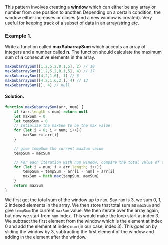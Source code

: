 This pattern involves creating a **window** which can either be any array or number from one position to another.
Depending on a certain condition, the window either increases or closes (and a new window is created).
Very useful for keeping track of a subset of data in an array/string etc.

### Example 1.
Write a function called **maxSubarraySum** which accepts an array of integers and a number called **n**. The function should calculate the maximum sum of **n** consecutive elements in the array.
```js
maxSubarraySum([1,2,5,2,8,1,5], 2) // 10
maxSubarraySum([1,2,5,2,8,1,5], 4) // 17
maxSubarraySum([4,2,1,6], 1) // 6
maxSubarraySum([4,2,1,6,2,], 4) // 13
maxSubarraySum([], 4) // null
```

#### Solution.
```js
function maxSubarraySum(arr, num) {
	if (arr.length < num) return null
	let maxSum = 0
	let tempSum = 0
	// Intialize the maxSum to be the max value
	for (let i = 0; i < num; i++){
		maxSum += arr[i]
	}

	// give tempSum the current maxSum value
	tempSum = maxSum

	// For each iteration with num window, compare the total value of the current window with the maxSum
	for (let i = num; i < arr.length; i++){
		tempSum = tempSum - arr[i - num] + arr[i]
		maxSum = Math.max(tempSum, maxSum)
	}
	return maxSum
}
```
We first get the total sum of the window up to `num`. Say `num` is 3, we sum 0, 1, 2 indexed elements in the array. We then store that total sum as `maxSum` and give `tempSum` the current `maxSum` value. We then iterate over the array again, but now we start from `num` index. This would make the loop start at index 3. We subtract the first element from the window which is the element at index 0 and add the element at index `num` (in our case, index 3). This goes on by sliding the window by 3, subtracting the first element of the window and adding in the element after the window.

